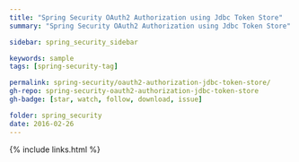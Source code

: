 ```yaml
---
title: "Spring Security OAuth2 Authorization using Jdbc Token Store"
summary: "Spring Security OAuth2 Authorization using Jdbc Token Store"

sidebar: spring_security_sidebar

keywords: sample
tags: [spring-security-tag]

permalink: spring-security/oauth2-authorization-jdbc-token-store/
gh-repo: spring-security-oauth2-authorization-jdbc-token-store
gh-badge: [star, watch, follow, download, issue]

folder: spring_security
date: 2016-02-26
---
```


{% include links.html %}
